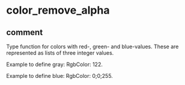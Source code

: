 # color_remove_alpha
## comment

Type function for colors with red-, green- and blue-values.
These are represented as lists of three integer values.

Example to define gray:
RgbColor: 122.

Example to define blue:
RgbColor: 0;0;255.
